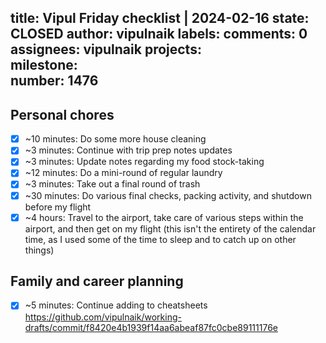title:	Vipul Friday checklist | 2024-02-16
state:	CLOSED
author:	vipulnaik
labels:	
comments:	0
assignees:	vipulnaik
projects:	
milestone:	
number:	1476
--
## Personal chores

- [x] ~10 minutes: Do some more house cleaning
- [x] ~3 minutes: Continue with trip prep notes updates
- [x] ~3 minutes: Update notes regarding my food stock-taking
- [x] ~12 minutes: Do a mini-round of regular laundry
- [x] ~3 minutes: Take out a final round of trash
- [x] ~30 minutes: Do various final checks, packing activity, and shutdown before my flight
- [x] ~4 hours: Travel to the airport, take care of various steps within the airport, and then get on my flight (this isn't the entirety of the calendar time, as I used some of the time to sleep and to catch up on other things)

## Family and career planning

- [x] ~5 minutes: Continue adding to cheatsheets https://github.com/vipulnaik/working-drafts/commit/f8420e4b1939f14aa6abeaf87fc0cbe89111176e
